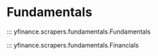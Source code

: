 # Fundamentals

::: yfinance.scrapers.fundamentals.Fundamentals

::: yfinance.scrapers.fundamentals.Financials
